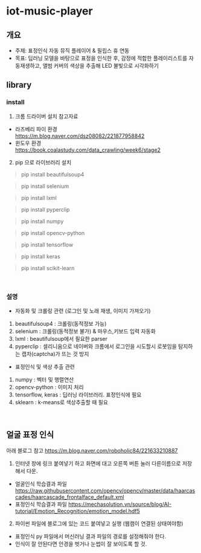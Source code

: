 # iot-music-player

## 개요
- 주제: 표정인식 자동 뮤직 플레이어 & 필립스 휴 연동
- 목표: 딥러닝 모델을 바탕으로 표정을 인식한 후, 감정에 적합한 플레이리스트를 자동재생하고, 앨범 커버의 색상을 추출해 LED 불빛으로 시각화하기

## library
### install
1. 크롬 드라이버 설치 참고자료
- 라즈베리 파이 환경<br>
https://m.blog.naver.com/dsz08082/221877958842 <br>
- 윈도우 환경<br>
https://book.coalastudy.com/data_crawling/week6/stage2 <br>

2. pip 으로 라이브러리 설치<br>

> pip install beautifulsoup4

> pip install selenium

> pip install lxml

> pip install pyperclip

> pip install numpy

> pip install opencv-python

> pip install tensorflow

> pip install keras

> pip install scikit-learn
<br>

### 설명
* 자동화 및 크롤링 관련 (로그인 및 노래 재생, 이미지 가져오기)
1. beautifulsoup4 : 크롤링(동적정보 가능)
2. selenium : 크롤링(동적정보 불가) & 마우스,키보드 입력 자동화
3. lxml : beautifulsoup에서 필요한 parser
4. pyperclip : 셀리니움으로 네이버와 크롬에서 로그인을 시도할시 로봇임을 탐지하는 캡차(captcha)가 뜨는 것 방지

* 표정인식 및 색상 추출 관련
1. numpy : 벡터 및 행렬연산
2. opencv-python : 이미지 처리
3. tensorflow, keras : 딥러닝 라이브러리. 표정인식에 필요
4. sklearn : k-means로 색상추출할 때 필요
<br>

## 얼굴 표정 인식
아래 블로그 참고
https://m.blog.naver.com/roboholic84/221633210887

1) 인터넷 창에 링크 붙여넣기 하고 화면에 대고 오른쪽 버튼 눌러 다른이름으로 저장해서 다운.
- 얼굴인식 학습결과 파일
https://raw.githubusercontent.com/opencv/opencv/master/data/haarcascades/haarcascade_frontalface_default.xml
- 표정인식 학습결과 파일
https://mechasolution.vn/source/blog/AI-tutorial/Emotion_Recognition/emotion_model.hdf5

2) 파이썬 파일에 블로그에 있는 코드 붙여넣고 실행 (웹캠이 연결된 상태여야함)
- 표정인식 py 파일에서 머신러닝 결과 파일의 경로를 설정해줘야 한다.
- 인식이 잘 안된다면 안경을 벗거나 눈썹이 잘 보이도록 할 것.
